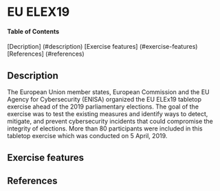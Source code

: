# EU ELEX19

#### Table of Contents 
[Decription] (#description)
[Exercise features] (#exercise-features)
[References] (#references)

## Description 
The European Union member states, European Commission and the EU Agency for Cybersecurity (ENISA) organized the EU ELEx19 tabletop exercise ahead of the 2019 parliamentary elections. The goal of the exercise was to test the existing measures and identify ways to detect, mitigate, and prevent cybersecurity incidents that could compromise the integrity of elections. More than 80 participants were included in this tabletop exercise which was conducted on 5 April, 2019.

## Exercise features

## References